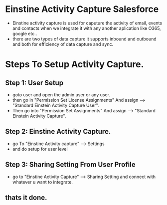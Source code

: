 # Einstine Activity Capture Salesforce

-  Einstine activity capture is used for caputure the activity of email, events and contacts when we integrate it with any another aplication like O365, google etc..
-   there are two types of data capture it supports inbound and outbound and both for efficiency of data capture and sync.

# Steps To Setup Activity Capture.

## Step 1: User Setup
- goto user and open the admin user or any user.
- then go in "Permission Set License Assignments" And assign --> "Standard Einstein Activity Capture User".
- Then go into "Permission Set Assignments" And assign --> "Standard Einstein Activity Capture".

## Step 2: Einstine Activity Capture.
  - go To "Einstine Activity capture" --> Settings
  - and do setup for user level

## Step 3: Sharing Setting From User Profile
  - go to "Einstine Activity Capture" --> Sharing Setting and connect with whatever u want to integrate.

## thats it done.
